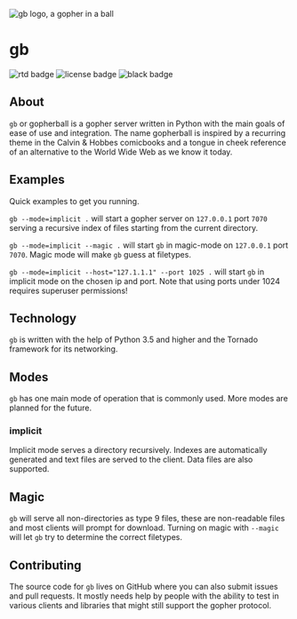![gb logo, a gopher in a ball](https://src.tty.cat/supakeen/gb/raw/branch/master/doc/_static/logo-doc.png)

# gb

![rtd badge](https://readthedocs.org/projects/gb/badge/?version=latest) ![license badge](https://gb.readthedocs.io/en/latest/_static/license.svg) ![black badge](https://img.shields.io/badge/code%20style-black-000000.svg)

## About

`gb` or gopherball is a gopher server written in Python with the main goals of
ease of use and integration. The name gopherball is inspired by a recurring
theme in the Calvin & Hobbes comicbooks and a tongue in cheek reference of an
alternative to the World Wide Web as we know it today.

## Examples
Quick examples to get you running.

`gb --mode=implicit .` will start a gopher server on `127.0.0.1` port `7070` serving
a recursive index of files starting from the current directory.

`gb --mode=implicit --magic .` will start `gb` in magic-mode on `127.0.0.1` port
`7070`. Magic mode will make `gb` guess at filetypes.

`gb --mode=implicit --host="127.1.1.1" --port 1025 .` will start `gb` in implicit
mode on the chosen ip and port. Note that using ports under 1024 requires
superuser permissions!

## Technology
`gb` is written with the help of Python 3.5 and higher and the Tornado
framework for its networking.

## Modes
`gb` has one main mode of operation that is commonly used. More modes are
planned for the future.

### implicit
Implicit mode serves a directory recursively. Indexes are automatically
generated and text files are served to the client. Data files are also
supported.

## Magic
`gb` will serve all non-directories as type 9 files, these are non-readable
files and most clients will prompt for download. Turning on magic with
`--magic` will let `gb` try to determine the correct filetypes.

## Contributing
The source code for `gb` lives on GitHub where you can also submit issues and
pull requests. It mostly needs help by people with the ability to test in
various clients and libraries that might still support the gopher protocol.
